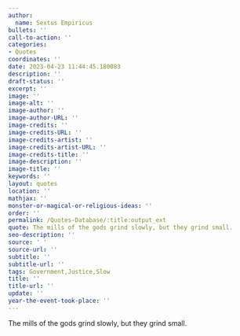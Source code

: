 ```yaml
---
author:
  name: Sextus Empiricus
bullets: ''
call-to-action: ''
categories:
- Quotes
coordinates: ''
date: 2023-04-23 11:44:45.180083
description: ''
draft-status: ''
excerpt: ''
image: ''
image-alt: ''
image-author: ''
image-author-URL: ''
image-credits: ''
image-credits-URL: ''
image-credits-artist: ''
image-credits-artist-URL: ''
image-credits-title: ''
image-description: ''
image-title: ''
keywords: ''
layout: quotes
location: ''
mathjax: ''
monster-or-magical-or-religious-ideas: ''
order: ''
permalink: /Quotes-Database/:title:output_ext
quote: The mills of the gods grind slowly, but they grind small.
seo-description: ''
source: ' '
source-url: ''
subtitle: ''
subtitle-url: ''
tags: Government,Justice,Slow
title: ''
title-url: ''
update: ''
year-the-event-took-place: ''
---
```

The mills of the gods grind slowly, but they grind small.